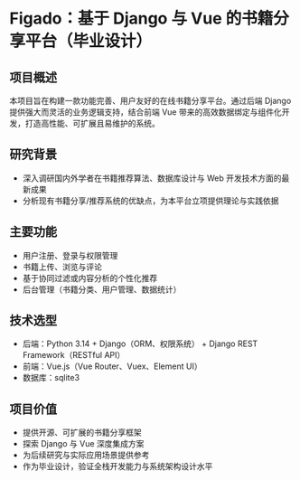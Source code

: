 # Figado：基于 Django 与 Vue 的书籍分享平台（毕业设计）

## 项目概述
本项目旨在构建一款功能完善、用户友好的在线书籍分享平台。通过后端 Django 提供强大而灵活的业务逻辑支持，结合前端 Vue 带来的高效数据绑定与组件化开发，打造高性能、可扩展且易维护的系统。

## 研究背景
- 深入调研国内外学者在书籍推荐算法、数据库设计与 Web 开发技术方面的最新成果  
- 分析现有书籍分享/推荐系统的优缺点，为本平台立项提供理论与实践依据  

## 主要功能
- 用户注册、登录与权限管理  
- 书籍上传、浏览与评论  
- 基于协同过滤或内容分析的个性化推荐  
- 后台管理（书籍分类、用户管理、数据统计）  

## 技术选型
- 后端：Python 3.14 + Django（ORM、权限系统） + Django REST Framework（RESTful API） 
- 前端：Vue.js（Vue Router、Vuex、Element UI）  
- 数据库：sqlite3

## 项目价值
- 提供开源、可扩展的书籍分享框架  
- 探索 Django 与 Vue 深度集成方案  
- 为后续研究与实际应用场景提供参考  
- 作为毕业设计，验证全栈开发能力与系统架构设计水平